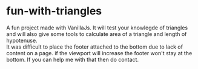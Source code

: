 # fun-with-triangles

A fun project made with VanillaJs. It will test your knowlegde of triangles and will also give some tools to calculate area of a triangle and length of hypotenuse.  
It was difficult to place the footer attached to the bottom due to lack of content on a page. if the viewport will increase the footer won't stay at the bottom. If you can help me with that then do contact.
